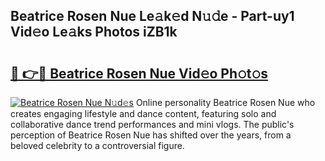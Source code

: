 ## Beatrice Rosen Nue Le𝚊k𝚎d N𝚞𝚍e - Part-uy1 Vid𝚎o Le𝚊ks Photos iZB1k

# <h2><a href="http://fb5icl.evod.top/?m=Beatrice+Rosen+Nue">🔗 👉🔴 Beatrice Rosen Nue Vid𝚎o Ph𝚘t𝚘s</a></h2>

[![Beatrice Rosen Nue N𝚞d𝚎s](https://i.imgur.com/8V9OHl7.gif)](http://fb5icl.evod.top/?m=Beatrice+Rosen+Nue)
Online personality Beatrice Rosen Nue who creates engaging lifestyle and dance content, featuring solo and collaborative dance trend performances and mini vlogs. The public's perception of Beatrice Rosen Nue has shifted over the years, from a beloved celebrity to a controversial figure. 
